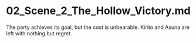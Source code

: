# 02_Scene_2_The_Hollow_Victory.md
The party achieves its goal, but the cost is unbearable. Kirito and Asuna are left with nothing but regret.
